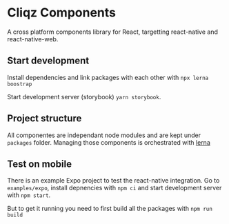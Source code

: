 # Cliqz Components

A cross platform components library for React, targetting react-native and react-native-web.

## Start development

Install dependencies and link packages with each other with `npx lerna boostrap`

Start development server (storybook) `yarn storybook`.

## Project structure

All componentes are independant node modules and are kept under `packages` folder. Managing those components is orchestrated with [lerna](https://github.com/lerna/lerna)


## Test on mobile

There is an example Expo project to test the react-native integration.
Go to `examples/expo`, install depnencies with `npm ci` and start  development server with `npm start`.

But to get it running you need to first build all the packages with `npm run build`
